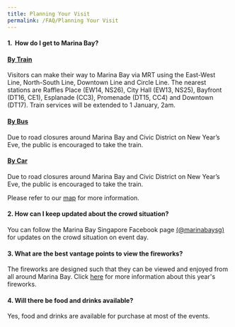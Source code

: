 ```yaml
---
title: Planning Your Visit
permalink: /FAQ/Planning Your Visit
---
```


#### 1.  How do I get to Marina Bay? 
 
#### <ins>By Train</ins>
Visitors can make their way to Marina Bay via MRT using the East-West Line, North-South Line, Downtown Line and Circle Line. The nearest stations are Raffles Place (EW14, NS26), City Hall (EW13, NS25), Bayfront (DT16, CE1), Esplanade (CC3), Promenade (DT15, CC4) and Downtown (DT17). Train services will be extended to 1 January, 2am. 

#### <ins>By Bus</ins>
Due to road closures around Marina Bay and Civic District on New Year’s Eve, the public is encouraged to take the train. 

#### <ins>By Car</ins>
Due to road closures around Marina Bay and Civic District on New Year’s Eve, the public is encouraged to take the train. 

Please refer to our <a href="/_visitors-information/getting-there">map</a> for more information. 

#### 2. How can I keep updated about the crowd situation? 

You can follow the Marina Bay Singapore Facebook page <a href="https://www.facebook.com/marinabaysg/">(@marinabaysg)</a> for updates on the crowd situation on event day.

#### 3. What are the best vantage points to view the fireworks? 

The fireworks are designed such that they can be viewed and enjoyed from all around Marina Bay. Click <a href="/events/fireworks/">here</a> for more information about this year's fireworks.  

#### 4. Will there be food and drinks available?

Yes, food and drinks are available for purchase at most of the events.  
